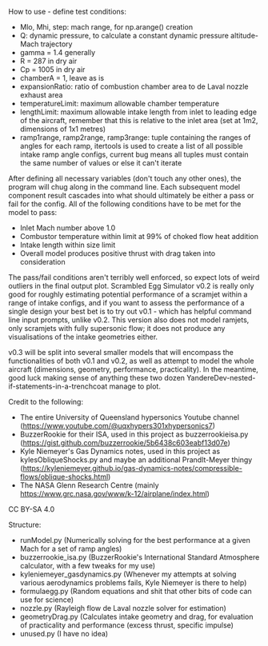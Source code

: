 How to use - define test conditions:
- Mlo, Mhi, step: mach range, for np.arange() creation
- Q: dynamic pressure, to calculate a constant dynamic pressure altitude-Mach trajectory
- gamma = 1.4 generally
- R = 287 in dry air
- Cp = 1005 in dry air
- chamberA = 1, leave as is
- expansionRatio: ratio of combustion chamber area to de Laval nozzle exhaust area
- temperatureLimit: maximum allowable chamber temperature
- lengthLimit: maximum allowable intake length from inlet to leading edge of the aircraft, remember that this is relative to the inlet area (set at 1m2, dimensions of 1x1 metres)
- ramp1range, ramp2range, ramp3range: tuple containing the ranges of angles for each ramp, itertools is used to create a list of all possible intake ramp angle configs, current bug means all tuples must contain the same number of values or else it can't iterate

After defining all necessary variables (don't touch any other ones), the program will chug along in the command line. Each subsequent model component result cascades into what should ultimately be either a pass or fail for the config. All of the following conditions have to be met for the model to pass:
- Inlet Mach number above 1.0
- Combustor temperature within limit at 99% of choked flow heat addition
- Intake length within size limit
- Overall model produces positive thrust with drag taken into consideration

The pass/fail conditions aren't terribly well enforced, so expect lots of weird outliers in the final output plot. Scrambled Egg Simulator v0.2 is really only good for roughly estimating potential performance of a scramjet within a range of intake configs, and if you want to assess the performance of a single design your best bet is to try out v0.1 - which has helpful command line input prompts, unlike v0.2. This version also does not model ramjets, only scramjets with fully supersonic flow; it does not produce any visualisations of the intake geometries either.

v0.3 will be split into several smaller models that will encompass the functionalities of both v0.1 and v0.2, as well as attempt to model the whole aircraft (dimensions, geometry, performance, practicality). In the meantime, good luck making sense of anything these two dozen YandereDev-nested-if-statements-in-a-trenchcoat manage to plot.

Credit to the following:
- The entire University of Queensland hypersonics Youtube channel (https://www.youtube.com/@uqxhypers301xhypersonics7)
- BuzzerRookie for their ISA, used in this project as buzzerrookieisa.py (https://gist.github.com/buzzerrookie/5b6438c603eabf13d07e)
- Kyle Niemeyer's Gas Dynamics notes, used in this project as kylesObliqueShocks.py and maybe an additional Prandlt-Meyer thingy (https://kyleniemeyer.github.io/gas-dynamics-notes/compressible-flows/oblique-shocks.html)
- The NASA Glenn Research Centre (mainly https://www.grc.nasa.gov/www/k-12/airplane/index.html)

CC BY-SA 4.0

Structure:
- runModel.py (Numerically solving for the best performance at a given Mach for a set of ramp angles)
- buzzerrookie_isa.py (BuzzerRookie's International Standard Atmosphere calculator, with a few tweaks for my use)
- kyleniemeyer_gasdynamics.py (Whenever my attempts at solving various aerodynamics problems fails, Kyle Niemeyer is there to help)
- formulaegg.py (Random equations and shit that other bits of code can use for science)
- nozzle.py (Rayleigh flow de Laval nozzle solver for estimation)
- geometryDrag.py (Calculates intake geometry and drag, for evaluation of practicality and performance (excess thrust, specific impulse)
- unused.py (I have no idea)
